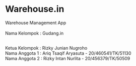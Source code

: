 # Warehouse.in
Warehouse Management App
<br/>
<br/>
Nama Kelompok : Gudang.in
<br/>
<br/>

Ketua Kelompok : Rizky Junian Nugroho<br/>
Nama Anggota 1 : Ariq Tsaqif Aryasuta - 20/460541/TK/51130<br/>
Nama Anggota 2 : Rizky Intan Nurlita - 20/456379/TK/50509<br/>



